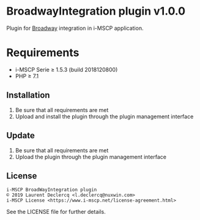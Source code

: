 # BroadwayIntegration plugin v1.0.0

Plugin for [Broadway](https://github.com/broadway/broadway) integration in i-MSCP application.

# Requirements

- i-MSCP Serie ≥ 1.5.3 (build 2018120800)
- PHP ≥ 7.1

## Installation

1. Be sure that all requirements are met
2. Upload and install the plugin through the plugin management interface

## Update

1. Be sure that all requirements are met
2. Upload the plugin through the plugin management interface

## License

```
i-MSCP BroadWayIntegration plugin
© 2019 Laurent Declercq <l.declercq@nuxwin.com>
i-MSCP License <https://www.i-mscp.net/license-agreement.html>
```

See the LICENSE file for further details.
